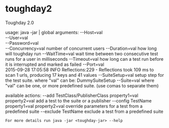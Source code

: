 # toughday2
Toughday 2.0

usage: java -jar <toughday-jar> <global arguments>|<actions>
global arguments:
	--Host=val				
	--User=val				
	--Password=val				
	--Concurrency=val				number of concurrent users
	--Duration=val				how long will toughday run
	--WaitTime=val				wait time between two consecutive test runs for a user in milliseconds
	--Timeout=val				how long can a test run before it is interrupted and marked as failed
	--Port=val				
2015-09-28 17:05:58 INFO  Reflections:229 - Reflections took 109 ms to scan 1 urls, producing 17 keys and 41 values 
	--SuiteSetup=val				setup step for the test suite. where "val" can be:  DummySuiteSetup
	--Suite=val				where "val" can be one, or more predefined suite. (use comas to separate them)

available actions:
	--add TestClass/PublisherClass property1=val property2=val				 add a test to the suite or a publisher
	--config TestName property1=val property2=val				 override parameters for a test from a predefined suite
	--exclude TestName				 exclude a test from a predefined suite
	
	For more details run java -jar <toughday-jar> --help
